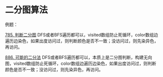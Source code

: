 # 二分图算法

例题：

[785. 判断二分图](https://leetcode.cn/problems/is-graph-bipartite/description/) DFS或者BFS遍历都可以，visited数组防止死循环，color数组边遍历边染色，如果出度访问过，则判断颜色是否不一致；没访问过，则先染异色，再访问。

[886. 可能的二分法](https://leetcode.cn/problems/possible-bipartition/description/) DFS或者BFS遍历都可以，本质上是二分图判断，构建无向图，visited数组防止死循环，color数组边遍历边染色，如果出度访问过，则判断颜色是否不一致；没访问过，则先染异色，再访问。